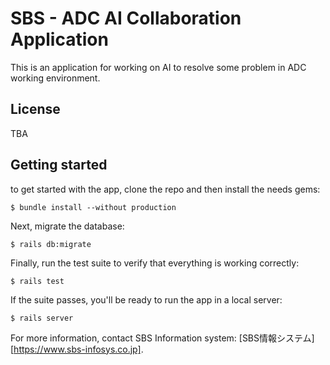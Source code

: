 # SBS - ADC AI Collaboration Application
This is an application for working on AI to resolve some problem in ADC working environment.

## License
TBA

## Getting started
to get started with the app, clone the repo and then install the needs gems:
```
$ bundle install --without production
```
Next, migrate the database:
```
$ rails db:migrate
```
Finally, run the test suite to verify that everything is working correctly:
```
$ rails test
```
If the suite passes, you'll be ready to run the app in a local server:
```
$ rails server
```
For more information, contact SBS Information system:
[SBS情報システム][https://www.sbs-infosys.co.jp].